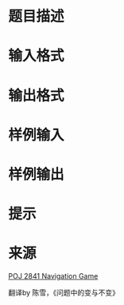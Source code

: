 

# 题目描述



# 输入格式



# 输出格式



# 样例输入



# 样例输出



# 提示



# 来源


<p>
<a href="http://poj.org/problem?id=2841" target="_blank">POJ 2841 Navigation Game</a> 
</p>
<p>
翻译by 陈雪，《问题中的变与不变》
</p>
